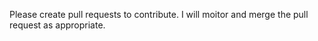 Please create pull requests to contribute. I will moitor and merge the pull request as appropriate.
